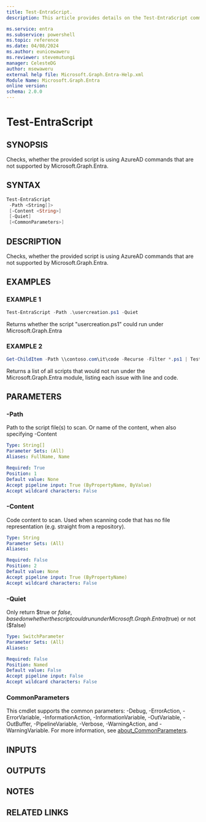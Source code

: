 ```yaml
---
title: Test-EntraScript.
description: This article provides details on the Test-EntraScript command.

ms.service: entra
ms.subservice: powershell
ms.topic: reference
ms.date: 04/08/2024
ms.author: eunicewaweru
ms.reviewer: stevemutungi
manager: CelesteDG
author: msewaweru
external help file: Microsoft.Graph.Entra-Help.xml
Module Name: Microsoft.Graph.Entra
online version:
schema: 2.0.0
---
```


# Test-EntraScript

## SYNOPSIS
Checks, whether the provided script is using AzureAD commands that are not supported by Microsoft.Graph.Entra.

## SYNTAX

```powershell
Test-EntraScript 
 -Path <String[]> 
 [-Content <String>] 
 [-Quiet] 
 [<CommonParameters>]
```

## DESCRIPTION
Checks, whether the provided script is using AzureAD commands that are not supported by Microsoft.Graph.Entra.

## EXAMPLES

### EXAMPLE 1
```powershell
Test-EntraScript -Path .\usercreation.ps1 -Quiet
```

Returns whether the script "usercreation.ps1" could run under Microsoft.Graph.Entra

### EXAMPLE 2
```powershell
Get-ChildItem -Path \\contoso.com\it\code -Recurse -Filter *.ps1 | Test-EntraScript
```

Returns a list of all scripts that would not run under the Microsoft.Graph.Entra module, listing each issue with line and code.

## PARAMETERS

### -Path
Path to the script file(s) to scan.
Or name of the content, when also specifying -Content

```yaml
Type: String[]
Parameter Sets: (All)
Aliases: FullName, Name

Required: True
Position: 1
Default value: None
Accept pipeline input: True (ByPropertyName, ByValue)
Accept wildcard characters: False
```

### -Content
Code content to scan.
Used when scanning code that has no file representation (e.g.
straight from a repository).

```yaml
Type: String
Parameter Sets: (All)
Aliases:

Required: False
Position: 2
Default value: None
Accept pipeline input: True (ByPropertyName)
Accept wildcard characters: False
```

### -Quiet
Only return $true or $false, based on whether the script could run under Microsoft.Graph.Entra ($true) or not ($false)

```yaml
Type: SwitchParameter
Parameter Sets: (All)
Aliases:

Required: False
Position: Named
Default value: False
Accept pipeline input: False
Accept wildcard characters: False
```

### CommonParameters
This cmdlet supports the common parameters: -Debug, -ErrorAction, -ErrorVariable, -InformationAction, -InformationVariable, -OutVariable, -OutBuffer, -PipelineVariable, -Verbose, -WarningAction, and -WarningVariable. For more information, see [about_CommonParameters](https://go.microsoft.com/fwlink/?LinkID=113216).

## INPUTS

## OUTPUTS

## NOTES

## RELATED LINKS
